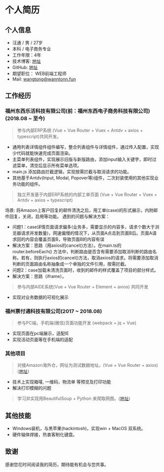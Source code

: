 # 个人简历
<!--
 * @Author: WannTonn
 * @Date: 2021-05-06 21:15:31
 * @LastEditTime: 2021-05-07 00:05:02
 * @LastEditors: WannTonn
 * @Description: 
 * @FilePath: /wanntonn.github.io/_posts/2021-05-06-CV.md
-->
## 个人信息
- 汪通 / 男 / 27岁
- 本科 / 电子商务专业
- 工作年限：4年
- 技术博客: [地址](https://wanntonn.github.io)
- GitHub: [地址](https://github.com/WannTonn)
- 期望职位： WEB前端工程师
- Mail: wangtong@wanntonn.fun

## 工作经历
### 福州东西乐活科技有限公司(前：福州东西电子商务科技有限公司) (2018.08 ~ 至今)
> 参与内部ERP系统 (Vue + Vue Router + Vuex + Antdv + axios + typescript)共同开发。

 - 通用列表详情组件组件编写，整合列表组件与详情组件，通过传入配置，实现少代码就能快速完成页面渲染。
 - 主菜单列表组件，实现展示旧版与新版路由，添加input输入关键字，即时过滤菜单，清空后显示所有菜单选项。
 - main.js 添加路由拦截逻辑，实现按需拦截与取消请求的功能。
 - 其他基于Antdv(Input, Modal, Popover等)组件，二次封装使用的其他实现业务功能的组件。

> 独立开发基于内部ERP系统的内部工单页面 (Vue + Vue Router + Vuex + Antdv + axios + typescript)

 场景: 将Amazon上客户回复的邮件清洗之后，用工单(case)的形式展示，内附邮件回复，关闭，启用等功能。
 遇到的问题与解决方案：
  - 问题1：case详情页面请求偏多(业务多，需要显示的内容多，请求个数大于浏览器请求并发数量)，网速偏慢的情况下，从页面A点击到页面B后。页面A请求回的内容会覆盖页面B，导致页面B的内容有误
  - 解决方案：思路（用axios的cancel()方法）。在main.ts的 router.beforeEach() 方法中，判断路由是否含有需要添加取消判断的路由名称。若有，则执行axios的cancel()方法，取消axios的请求。将需要添加取消判断的页面路由名称抽象成一个单独的文件引用，按需拦截。
  - 问题2：case加载未清洗页面时，收到的邮件的样式覆盖了项目的部分样式。
  - 解决方案：思路（iframe）。

> 参与内部AIDE系统(Vue + Vue Router + Element + axios) 共同开发

 - 实现对业务数据的可视化展示

### 福州票付通科技有限公司(2017 ~ 2018.08)

 > 参与PC端，手机端(微信)页面功能开发 (webpack + jq + Vue)

  - 实现页面在pc端展示，适配IE
  - 实现活动页面等在手机端的适配

### 其他项目

> 对接Amazon海外仓，网址为测试数据地址。(Vue + Vue Router + axios) ([地址](https://wanntonn.fun))

 - 技术上实现箱唛, 一维码，物流单 等预览及打印功能
 - 解决打印模糊的问题

> 学习并实现用BeautifulSoup + Python 来爬取网图。([地址](https://github.com/WannTonn/gallerySpider))

## 其他技能
- Windows装机，与黑苹果(hackintosh)，实现win + MacOS 双系统。
- 硬件轴体焊接，热衷客制化键盘。

## 致谢
感谢您花时间阅读我的简历，期待能有机会与您共事。